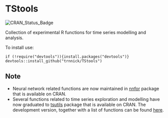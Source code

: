 TStools 
=======
![CRAN_Status_Badge](http://www.r-pkg.org/badges/version/TStools)

Collection of experimental R functions for time series modelling and analysis.

To install use:

```
if (!require("devtools")){install.packages("devtools")}
devtools::install_github("trnnick/TStools")
```

Note
-------
+ Neural network related functions are now maintained in [nnfor](https://cran.r-project.org/package=nnfor) package that is available on CRAN. 
+ Several functions related to time series exploration and modelling have now graduated to [tsutils](https://cran.r-project.org/package=tsutils) package that is available on CRAN. The development version, together with a list of functions can be found [here](https://github.com/trnnick/tsutils). 

